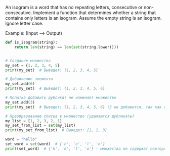 An isogram is a word that has no repeating letters,
consecutive or non-consecutive. Implement a function 
that determines whether a string that contains only letters 
is an isogram. Assume the empty string is an isogram. 
Ignore letter case.

Example: (Input --> Output)

```py
def is_isogram(string):
    return len(string) == len(set(string.lower()))


# Создание множества
my_set = {1, 2, 3, 4, 5}
print(my_set)  # Выведет: {1, 2, 3, 4, 5}

# Добавление элемента
my_set.add(6)
print(my_set)  # Выведет: {1, 2, 3, 4, 5, 6}

# Попытка добавить дубликат не изменяет множество
my_set.add(3)
print(my_set)  # Выведет: {1, 2, 3, 4, 5, 6} (3 не добавится, так как он уже есть)

# Преобразование списка в множество (удаляются дубликаты)
my_list = [1, 2, 3, 2, 1]
my_set_from_list = set(my_list)
print(my_set_from_list)  # Выведет: {1, 2, 3}

word = "hello"
set_word = set(word)  # {'h', 'e', 'l', 'o'}
print(set_word)  # {'h', 'e', 'l', 'o'} - множества не содержат повторов
```
